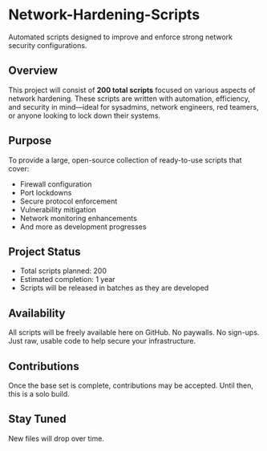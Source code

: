 # Network-Hardening-Scripts

Automated scripts designed to improve and enforce strong network security configurations.

## Overview

This project will consist of **200 total scripts** focused on various aspects of network hardening. These scripts are written with automation, efficiency, and security in mind—ideal for sysadmins, network engineers, red teamers, or anyone looking to lock down their systems.

## Purpose

To provide a large, open-source collection of ready-to-use scripts that cover:

- Firewall configuration
- Port lockdowns
- Secure protocol enforcement
- Vulnerability mitigation
- Network monitoring enhancements
- And more as development progresses

## Project Status

- Total scripts planned: 200
- Estimated completion: 1 year
- Scripts will be released in batches as they are developed

## Availability

All scripts will be freely available here on GitHub. No paywalls. No sign-ups. Just raw, usable code to help secure your infrastructure.

## Contributions

Once the base set is complete, contributions may be accepted. Until then, this is a solo build.

## Stay Tuned

New files will drop over time.


